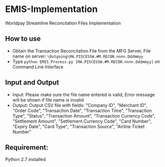 # EMIS-Implementation
Worldpay Streamline Reconcilation Files Implementation

## How to use
- Obtain the Transaction Reconcilation File from the MFG Server, File name on server: `\Outgoing\MA.PISCESSW.#M.RECON.nnnn.Dddmmyy`
- Type `python EMIS_Process.py [MA.PISCESSW.#M.RECON.nnnn.Dddmmyy]` on Command Line Interface

## Input and Output
- Input: Please make sure the file name entered is valid, Error message will be shown if file name is invalid
- Output: Output CSV file with fields: "Company ID", "Merchant ID", "Order Code", "Transaction Date", "Transaction Time", "Transaction Type", "Status", 
    "Transaction Amount", "Transaction Currency Code", "Settlement Amount", "Settlement Currency Code", "Card Number", 
		"Expiry Date", "Card Type", "Transaction Source", "Airline Ticket Number"
		
## Requirement:
Python 2.7 installed
